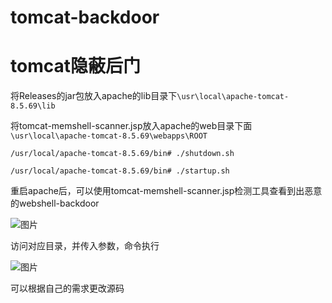 # tomcat-backdoor

# tomcat隐蔽后门

将Releases的jar包放入apache的lib目录下`\usr\local\apache-tomcat-8.5.69\lib`

将tomcat-memshell-scanner.jsp放入apache的web目录下面`\usr\local\apache-tomcat-8.5.69\webapps\ROOT`

`/usr/local/apache-tomcat-8.5.69/bin# ./shutdown.sh`

`/usr/local/apache-tomcat-8.5.69/bin# ./startup.sh`

重启apache后，可以使用tomcat-memshell-scanner.jsp检测工具查看到出恶意的webshell-backdoor

![图片](https://user-images.githubusercontent.com/51915181/134882976-bc2ae791-5e62-4244-beea-5d08270b7cd0.png)

访问对应目录，并传入参数，命令执行

![图片](https://user-images.githubusercontent.com/51915181/134883130-5a59028a-be33-42db-b38f-050f98705cd0.png)

可以根据自己的需求更改源码
